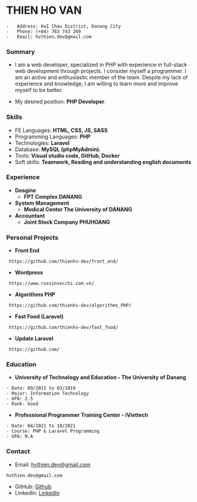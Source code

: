 

# THIEN HO VAN 
    -   Address: HaI Chau District, Danang City
    -   Phone: (+84) 783 743 269
    -   Email: hvthien.dev@gmail.com
    
### Summary

   - I am a web developer, specialized in PHP with experience in full-stack web development through projects. I consider myself a programmer. I am an active and enthusiastic member of the team. Despite my lack of experience and knowledge, I am willing to learn more and improve myself to be better.
    
   - My desired position: **PHP Developer**.
### Skills
   - FE Languages: **HTML, CSS, JS, SASS**
   - Programming Languages: **PHP**
   - Technologies: **Laravel**
   - Database: **MySQL (phpMyAdmin).**
   - Tools: **Visual studio code, GitHub, Docker**
   - Soft skills: **Teamwork, Reading and understanding english documents**
### Experience
   - **Desgine**
     - **FPT Complex DANANG**
   - **System Management**
     - **Medical Center The University of DANANG**
   - **Accountant**
     - **Joint Stock Company PHUHOANG**
### Personal Projects
   - **Front End**
   ```
    https://github.com/thienhv-dev/front_end/
   ```
   - **Wordpress**
   ```
    https://www.russinvecchi.com.vn/
   ```
   - **Algorithms PHP**
  ```
   https://github.com/thienhv-dev/algorithms_PHP/
  ```
   - **Fast Food (Laravel)**
   ```
    https://github.com/thienhv-dev/fast_food/
   ```
   - **Update Laravel**
   ```
    https://github.com/
   ```
### Education

   - **University of Technology and Education - The University of Danang**
   
    - Date: 09/2015 to 03/2019
    - Major: Information Technology
    - GPA: 2.5
    - Rank: Good
   - **Professional Programmer Training Center - iViettech**
   
    - Date: 04/2021 to 10/2021
    - Course: PHP & Laravel Programming
    - GPA: N.A
### Contact
   - Email: hvthien.dev@gmail.com
   ```
   hvthien.dev@gmail.com
   ```
   - GitHub: [Github](https://github.com/thienhv-dev/)
   - LinkedIn: [LinkedIn](https://www.linkedin.com/in/thienhv-dev/)

